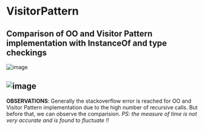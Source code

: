 # VisitorPattern

## Comparison of OO and Visitor Pattern implementation with InstanceOf and type checkings

![image](https://github.com/SwethaMagesh/VisitorPattern/assets/43994542/780fb6b0-06a0-4328-b446-75b165f08764)

![image](https://github.com/SwethaMagesh/VisitorPattern/assets/43994542/93fb71de-b311-4426-9110-201ea6e60ce2)
---

**OBSERVATIONS**:
Generally the stackoverflow error is reached for OO and Visitor Pattern implementation due to the high number of recursive calls. 
But before that, we can observe the comparision.
*PS: the measure of time is not very accurate and is found to fluctuate !!*
